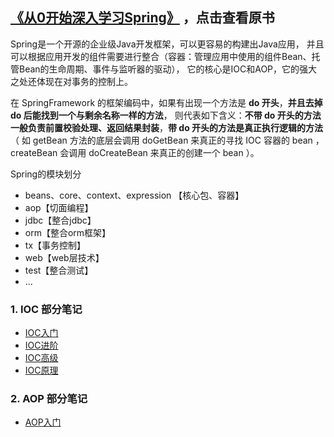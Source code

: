 ## [《从0开始深入学习Spring》](https://s.juejin.cn/ds/YGA3GYc/) ，点击查看原书

Spring是一个开源的企业级Java开发框架，可以更容易的构建出Java应用，
并且可以根据应用开发的组件需要进行整合（容器：管理应用中使用的组件Bean、托管Bean的生命周期、事件与监听器的驱动），
它的核心是IOC和AOP，它的强大之处还体现在对事务的控制上。

在 SpringFramework 的框架编码中，如果有出现一个方法是 **do 开头**，**并且去掉 do 后能找到一个与剩余名称一样的方法**，
则代表如下含义：**不带 do 开头的方法一般负责前置校验处理、返回结果封装**，**带 do 开头的方法是真正执行逻辑的方法**
（ 如 getBean 方法的底层会调用 doGetBean 来真正的寻找 IOC 容器的 bean ，createBean 会调用 doCreateBean 来真正的创建一个 bean ）。

Spring的模块划分
- beans、core、context、expression 【核心包、容器】
- aop【切面编程】
- jdbc【整合jdbc】
- orm【整合orm框架】
- tx【事务控制】
- web【web层技术】
- test【整合测试】
- ...

### 1. IOC 部分笔记

- [IOC入门](IOC_EASY.md)
- [IOC进阶](IOC_MEDIUM.md)
- [IOC高级](IOC_HIGH.md)
- [IOC原理](IOC_ORIGIN.md)

### 2. AOP 部分笔记

- [AOP入门](AOP_EASY.md)
